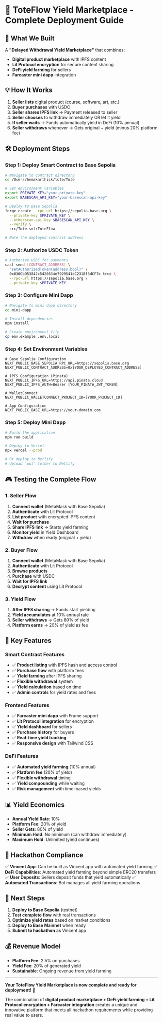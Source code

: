# 🚀 ToteFlow Yield Marketplace - Complete Deployment Guide

## 🎯 **What We Built**

A **"Delayed Withdrawal Yield Marketplace"** that combines:
- **Digital product marketplace** with IPFS content
- **Lit Protocol encryption** for secure content sharing
- **DeFi yield farming** for sellers
- **Farcaster mini dapp** integration

## 💡 **How It Works**

1. **Seller lists** digital product (course, software, art, etc.)
2. **Buyer purchases** with USDC
3. **Seller shares IPFS link** → Payment released to seller
4. **Seller chooses** to withdraw immediately OR let it yield
5. **If seller waits** → Funds automatically yield in DeFi (10% annual)
6. **Seller withdraws** whenever → Gets original + yield (minus 20% platform fee)

## 🛠️ **Deployment Steps**

### **Step 1: Deploy Smart Contract to Base Sepolia**

```bash
# Navigate to contract directory
cd /Users/hemakarthick/tote/Tote

# Set environment variables
export PRIVATE_KEY="your-private-key"
export BASESCAN_API_KEY="your-basescan-api-key"

# Deploy to Base Sepolia
forge create --rpc-url https://sepolia.base.org \
  --private-key $PRIVATE_KEY \
  --etherscan-api-key $BASESCAN_API_KEY \
  --verify \
  src/Tote.sol:ToteFlow

# Note the deployed contract address
```

### **Step 2: Authorize USDC Token**

```bash
# Authorize USDC for payments
cast send [CONTRACT_ADDRESS] \
  "setAuthorizedToken(address,bool)" \
  0x036CbD53842c5426634e7929541eC2318f3dCF7e true \
  --rpc-url https://sepolia.base.org \
  --private-key $PRIVATE_KEY
```

### **Step 3: Configure Mini Dapp**

```bash
# Navigate to mini dapp directory
cd mini-dapp

# Install dependencies
npm install

# Create environment file
cp env.example .env.local
```

### **Step 4: Set Environment Variables**

```env
# Base Sepolia Configuration
NEXT_PUBLIC_BASE_SEPOLIA_RPC_URL=https://sepolia.base.org
NEXT_PUBLIC_CONTRACT_ADDRESS=0x[YOUR_DEPLOYED_CONTRACT_ADDRESS]

# IPFS Configuration (Pinata)
NEXT_PUBLIC_IPFS_URL=https://api.pinata.cloud
NEXT_PUBLIC_IPFS_AUTH=Bearer [YOUR_PINATA_JWT_TOKEN]

# WalletConnect
NEXT_PUBLIC_WALLETCONNECT_PROJECT_ID=[YOUR_PROJECT_ID]

# App Configuration
NEXT_PUBLIC_BASE_URL=https://your-domain.com
```

### **Step 5: Deploy Mini Dapp**

```bash
# Build the application
npm run build

# Deploy to Vercel
npx vercel --prod

# Or deploy to Netlify
# Upload 'out' folder to Netlify
```

## 🎮 **Testing the Complete Flow**

### **1. Seller Flow**
1. **Connect wallet** (MetaMask with Base Sepolia)
2. **Authenticate** with Lit Protocol
3. **List product** with encrypted IPFS content
4. **Wait for purchase**
5. **Share IPFS link** → Starts yield farming
6. **Monitor yield** in Yield Dashboard
7. **Withdraw** when ready (original + yield)

### **2. Buyer Flow**
1. **Connect wallet** (MetaMask with Base Sepolia)
2. **Authenticate** with Lit Protocol
3. **Browse products**
4. **Purchase** with USDC
5. **Wait for IPFS link**
6. **Decrypt content** using Lit Protocol

### **3. Yield Flow**
1. **After IPFS sharing** → Funds start yielding
2. **Yield accumulates** at 10% annual rate
3. **Seller withdraws** → Gets 80% of yield
4. **Platform earns** → 20% of yield as fee

## 🔧 **Key Features**

### **Smart Contract Features**
- ✅ **Product listing** with IPFS hash and access control
- ✅ **Purchase flow** with platform fees
- ✅ **Yield farming** after IPFS sharing
- ✅ **Flexible withdrawal** system
- ✅ **Yield calculation** based on time
- ✅ **Admin controls** for yield rates and fees

### **Frontend Features**
- ✅ **Farcaster mini dapp** with Frame support
- ✅ **Lit Protocol integration** for encryption
- ✅ **Yield dashboard** for sellers
- ✅ **Purchase history** for buyers
- ✅ **Real-time yield tracking**
- ✅ **Responsive design** with Tailwind CSS

### **DeFi Features**
- ✅ **Automated yield farming** (10% annual)
- ✅ **Platform fee** (20% of yield)
- ✅ **Flexible withdrawal** timing
- ✅ **Yield compounding** while waiting
- ✅ **Risk management** with time-based yields

## 📊 **Yield Economics**

- **Annual Yield Rate**: 10%
- **Platform Fee**: 20% of yield
- **Seller Gets**: 80% of yield
- **Minimum Hold**: No minimum (can withdraw immediately)
- **Maximum Hold**: Unlimited (yield continues)

## 🎯 **Hackathon Compliance**

✅ **Vincent App**: Can be built as Vincent app with automated yield farming
✅ **DeFi Capabilities**: Automated yield farming beyond simple ERC20 transfers
✅ **User Deposits**: Sellers deposit funds that yield automatically
✅ **Automated Transactions**: Bot manages all yield farming operations

## 🚀 **Next Steps**

1. **Deploy to Base Sepolia** (testnet)
2. **Test complete flow** with real transactions
3. **Optimize yield rates** based on market conditions
4. **Deploy to Base Mainnet** when ready
5. **Submit to hackathon** as Vincent app

## 💰 **Revenue Model**

- **Platform Fee**: 2.5% on purchases
- **Yield Fee**: 20% of generated yield
- **Sustainable**: Ongoing revenue from yield farming

---

**Your ToteFlow Yield Marketplace is now complete and ready for deployment!** 🎉

The combination of **digital product marketplace + DeFi yield farming + Lit Protocol encryption + Farcaster integration** creates a unique and innovative platform that meets all hackathon requirements while providing real value to users.
